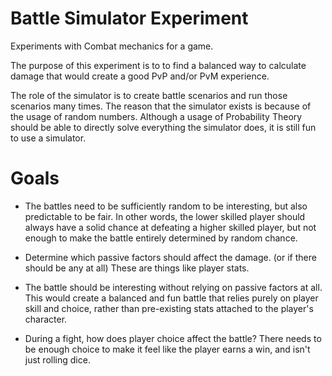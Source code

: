 # Battle Simulator Experiment

Experiments with Combat mechanics for a game.

The purpose of this experiment is to to find a balanced way to calculate damage that would create a good PvP and/or PvM experience.

The role of the simulator is to create battle scenarios and run those scenarios many times. The reason that the simulator exists is because of the usage of random numbers.  Although a usage of Probability Theory should be able to directly solve everything the simulator does, it is still fun to use a simulator.

# Goals


- 
	The battles need to be sufficiently random to be interesting, but also predictable to be fair. In other words, the lower skilled player should always have a solid chance at defeating a higher skilled player, but not enough to make the battle entirely determined by random chance.
	
- Determine which passive factors should affect the damage. (or if there should be any at all)  These are things like player stats.

- The battle should be interesting without relying on passive factors at all.  This would create a balanced and fun battle that relies purely on player skill and choice, rather than pre-existing stats attached to the player's character.

- During a fight, how does player choice affect the battle?  There needs to be enough choice to make it feel like the player earns a win, and isn't just rolling dice.




